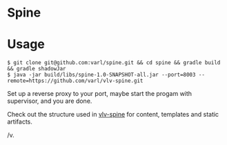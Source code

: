 Spine
=====

Usage
=====

    $ git clone git@github.com:varl/spine.git && cd spine && gradle build && gradle shadowJar
    $ java -jar build/libs/spine-1.0-SNAPSHOT-all.jar --port=8003 --remote=https://github.com/varl/vlv-spine.git

Set up a reverse proxy to your port, maybe start the progam with supervisor,
and you are done.

Check out the structure used in [vlv-spine](https://github.com/varl/vlv-spine)
for content, templates and static artifacts.

/v.
